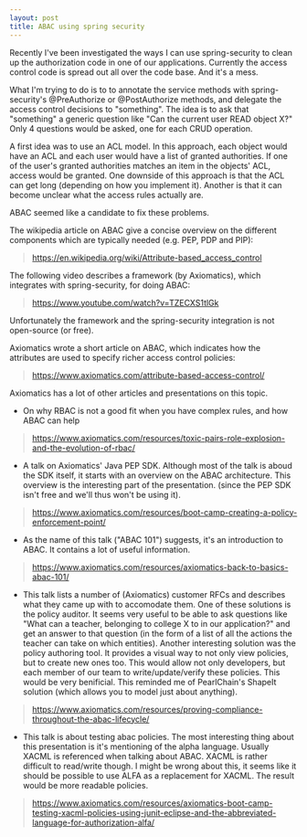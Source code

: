 ```yaml
---
layout: post
title: ABAC using spring security
---
```


Recently I've been investigated the ways I can use spring-security to clean up the authorization code in one of our applications. Currently the access control code is spread out all over the code base. And it's a mess.

What I'm trying to do is to to annotate the service methods with spring-security's @PreAuthorize or @PostAuthorize methods, and delegate the access control decisions to "something". The idea is to ask that "something" a generic question like "Can the current user READ object X?" Only 4 questions would be asked, one for each CRUD operation.

A first idea was to use an ACL model. In this approach, each object would have an ACL and each user would have a list of granted authorities. If one of the user's granted authorities matches an item in the objects' ACL, access would be granted. One downside of this approach is that the ACL can get long (depending on how you implement it). Another is that it can become unclear what the access rules actually are.

ABAC seemed like a candidate to fix these problems.

The wikipedia article on ABAC give a concise overview on the different components which are typically needed (e.g. PEP, PDP and PIP):
> https://en.wikipedia.org/wiki/Attribute-based_access_control

The following video describes a framework (by Axiomatics), which integrates with spring-security, for doing ABAC:
> https://www.youtube.com/watch?v=TZECXS1tlGk

Unfortunately the framework and the spring-security integration is not open-source (or free).

Axiomatics wrote a short article on ABAC, which indicates how the attributes are used to specify richer access control policies:
> https://www.axiomatics.com/attribute-based-access-control/

Axiomatics has a lot of other articles and presentations on this topic.

* On why RBAC is not a good fit when you have complex rules, and how ABAC can help
> https://www.axiomatics.com/resources/toxic-pairs-role-explosion-and-the-evolution-of-rbac/
* A talk on Axiomatics' Java PEP SDK. Although most of the talk is aboud the SDK itself, it starts with an overview on the ABAC architecture. This overview is the interesting part of the presentation. (since the PEP SDK isn't free and we'll thus won't be using it).
> https://www.axiomatics.com/resources/boot-camp-creating-a-policy-enforcement-point/
* As the name of this talk ("ABAC 101") suggests, it's an introduction to ABAC. It contains a lot of useful information.
> https://www.axiomatics.com/resources/axiomatics-back-to-basics-abac-101/
* This talk lists a number of (Axiomatics) customer RFCs and describes what they came up with to accomodate them. One of these solutions is the policy auditor. It seems very useful to be able to ask questions like "What can a teacher, belonging to college X to in our application?" and get an answer to that question (in the form of a list of all the actions the teacher can take on which entities). Another interesting solution was the policy authoring tool. It provides a visual way to not only view policies, but to create new ones too. This would allow not only developers, but each member of our team to write/update/verify these policies. This would be very benificial. This reminded me of PearlChain's ShapeIt solution (which allows you to model just about anything).
> https://www.axiomatics.com/resources/proving-compliance-throughout-the-abac-lifecycle/
* This talk is about testing abac policies. The most interesting thing about this presentation is it's mentioning of the alpha language. Usually XACML is referenced when talking about ABAC. XACML is rather difficult to read/write though. I might be wrong about this, it seems like it should be possible to use ALFA as a replacement for XACML. The result would be more readable policies.
> https://www.axiomatics.com/resources/axiomatics-boot-camp-testing-xacml-policies-using-junit-eclipse-and-the-abbreviated-language-for-authorization-alfa/
